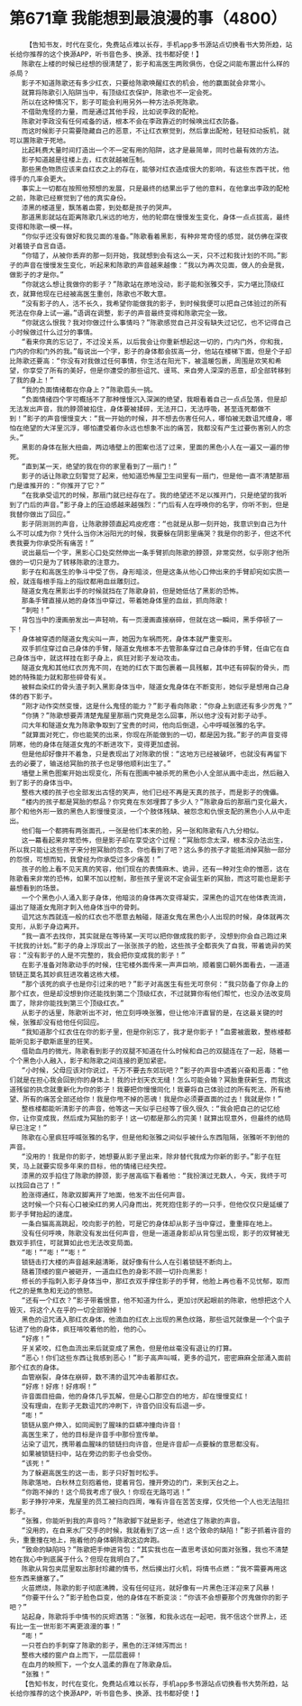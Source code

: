 # 第671章 我能想到最浪漫的事（4800）
        【告知书友，时代在变化，免费站点难以长存，手机app多书源站点切换看书大势所趋，站长给你推荐的这个换源APP，听书音色多、换源、找书都好使！】
       陈歌在上楼的时候已经想的很清楚了，影子和高医生两败俱伤，仓促之间能布置出什么样的杀局？
       影子不知道陈歌还有多少红衣，只要给陈歌唤醒红衣的机会，他的赢面就会非常小。
       就算将陈歌引入陷阱当中，有顶级红衣保护，陈歌也不一定会死。
       所以在这种情况下，影子可能会利用另外一种方法杀死陈歌。
       不借助鬼怪的力量，而是通过其他手段，比如说李政的配枪。
       陈歌对李政没有任何戒备的话，根本不会在李政靠近的时候唤出红衣防备。
       而这时候影子只需要隐藏自己的恶意，不让红衣察觉到，然后拿出配枪，轻轻扣动扳机，就可以置陈歌于死地。
       比起耗费大量时间打造出一个不一定有用的陷阱，这才是最简单，同时也最有效的方法。
       影子知道越是往楼上去，红衣就越被压制。
       那些黑色物质应该来自红衣之上的存在，能够对红衣造成很大的影响，有这些东西干扰，他得手的几率会更大。
       事实上一切都在按照他预想的发展，只是最终的结果出乎了他的意料，在他拿出李政的配枪之前，陈歌已经察觉到了他的真实身份。
       漆黑的楼道里，飘荡着血雾，到处都是孩子的哭声。
       那道黑影就站在距离陈歌几米远的地方，他的轮廓在慢慢发生变化，身体一点点拔高，最终变得和陈歌一模一样。
       “你似乎还没有做好和我见面的准备。”陈歌看着黑影，有种非常奇怪的感觉，就仿佛在深夜对着镜子自言自语。
       “你错了，从被你丢弃的那一刻开始，我就想到会有这么一天，只不过和我计划的不同。”影子的声音在慢慢发生变化，听起来和陈歌的声音越来越像：“我以为再次见面，做人的会是我，做影子的才是你。”
       “你就这么想让我做你的影子？”陈歌站在原地没动，影子能和张雅交手，实力堪比顶级红衣，就算他现在已经被高医生重创，陈歌也不敢大意。
       “没有影子的人，活不长久，我希望你能做我的影子，到时候我便可以把自己体验过的所有死法在你身上试一遍。”语调在调整，影子的声音最终变得和陈歌完全一致。
       “你就这么恨我？我对你做过什么事情吗？”陈歌感觉自己并没有缺失过记忆，也不记得自己小时候做过什么过分的事情。
       “看来你真的忘记了，不过没关系，以后我会让你重新想起这一切的，门内门外，你和我，门内的你和门外的我。”每说出一个字，影子的身体都会拔高一分，他站在楼梯下面，但是个子却比陈歌还要高：“你没有对我做过任何事情，你生活在阳光下，被温暖包裹，周围是欢笑和希望，你享受了所有的美好，但是你遭受的那些诅咒、谩骂、来自旁人深深的恶意，却全部转移到了我的身上！”
       “我的负面情绪都在你身上？”陈歌眉头一挑。
       “负面情绪四个字可概括不了那种慢慢沉入深渊的绝望，我眼看着自己一点点坠落，但是却无法发出声音，我的脖颈被掐住，身体要被揉碎，无法开口，无法呼吸，甚至连死都做不到！”影子的声音慢慢变大：“我一开始的时候，并不想去伤害任何人，哪怕被无数诅咒缠身，哪怕在绝望的大洋里沉浮，哪怕遭受着你永远也想象不出的痛苦，我都没有产生过要伤害别人的念头。”
       黑影的身体在胀大扭曲，两边墙壁上的图案也活了过来，里面的黑色小人在一遍又一遍的惨死。
       “直到某一天，绝望的我在你的家里看到了一扇门！”
       影子的话让陈歌立刻警觉了起来，他知道恐怖屋卫生间里有一扇门，但是他一直不清楚那扇门是谁推开的：“你推开了它？”
       “在我承受诅咒的时候，那扇门就已经存在了。我的绝望还不足以推开门，只是绝望的我听到了门后的声音。”影子身上的压迫感越来越强烈：“门后有人在呼唤你的名字，你听不到，但是我替你做出了回应。”
       影子阴测测的声音，让陈歌脖颈直起鸡皮疙瘩：“也就是从那一刻开始，我意识到自己为什么不可以成为你？凭什么当你沐浴阳光的时候，我要躲在阴影里痛哭？我是你的影子，但这不代表我要为你承受所有痛苦！”
       说出最后一个字，黑影心口处突然伸出一条手臂抓向陈歌的脖颈，非常突然，似乎刚才他所做的一切只是为了转移陈歌的注意力。
       影子在和高医生的争斗中受了伤，身形暗淡，但是这条从他心口伸出来的手臂却宛如实质一般，就连每根手指上的指纹都用血丝雕刻过。
       隧道女鬼在黑影出手的时候就挡在了陈歌身前，但是她低估了黑影的恐怖。
       那条手臂直接从她的身体当中穿过，带着她身体里的血丝，抓向陈歌！
       “刺啦！”
       背包当中的漫画册发出一声轻响，有一页漫画直接崩碎，但就在这一瞬间，黑手停顿了一下！
       身体被穿透的隧道女鬼尖叫一声，她因为车祸而死，身体本就严重变形。
       双手抓住穿过自己身体的手臂，隧道女鬼根本不去管那条穿过自己身体的手臂，任由它在自己身体当中，就这样挂在影子身上，疯狂对影子发动攻击。
       隧道女鬼和其他红衣厉鬼不同，在她的红衣下面包裹着一具残躯，其中还有碎裂的骨头，而她的特殊能力就和那些碎骨有关。
       被鲜血染红的骨头渣子刺入黑影身体当中，隧道女鬼身体在不断变形，她似乎是想用自己身体的吞下影子。
       “刚才动作突然变慢，这是什么鬼怪的能力？”影子看向陈歌：“你身上到底还有多少厉鬼？”
       “你猜？”陈歌想要弄清楚鬼屋里那扇门究竟是怎么回事，所以他才没有对影子动手。
       闫大年和隧道女鬼为陈歌争取到了宝贵的时间，他向后倒退，心中呼喊张雅的名字。
       “就算面对死亡，你也能笑的出来，你现在所能做到的一切，都是因为我。”影子的声音变得阴寒，他的身体在隧道女鬼的不断进攻下，变得更加虚弱。
       但是他却好像并不着急，只是表现出了对陈歌的恨：“这地方已经被破坏，也就没有再留下去的必要了，输送给冥胎的孩子也足够他顺利出生了。”
       墙壁上黑色图案开始出现变化，所有在图画中被杀死的黑色小人全部从画中走出，然后融入到了影子的身体当中。
       整栋大楼的孩子也全部发出古怪的笑声，他们已经不再是天真的孩子，而是影子的傀儡。
       “楼内的孩子都是冥胎的祭品？你究竟在东郊埋葬了多少人？”陈歌身后的那扇门变化最大，那个和他外形一致的黑色人影慢慢变淡，一个个肢体残缺、被怨念和仇恨支配的黑色小人从中走出。
       他们每一个都拥有两张面孔，一张是他们本来的脸，另一张和陈歌有八九分相似。
       这一幕看起来非常恐怖，但是影子却在享受这个过程：“冥胎怨念太深，根本没办法出生，所以我只能让这些孩子来分担冥胎的怨念，你也看到了吧？这么多的孩子才能抵消掉冥胎一部分的怨恨，可想而知，我曾经为你承受过多少痛苦！”
       孩子的脸上看不见天真的笑容，他们现在的表情麻木、诡异，还有一种对生命的憎恶，这在陈歌看来非常的恐怖，如果不加以控制，那些孩子里说不定会诞生新的冥胎，而这可能也是影子最想看到的场景。
       一个个黑色小人涌入影子身体，他暗淡的身体再次变得凝实，深黑色的诅咒在他体表流淌，逼出了隧道女鬼刚才刺入他身体当中的骨刺。
       诅咒这东西就连一般的红衣也不愿意去触碰，隧道女鬼在黑色小人出现的时候，身体就再次变形，从影子身边离开。
       “我一直不去找你，其实就是在等待某一天可以把你做成我的影子，没想到你会自己跑过来干扰我的计划。”影子的身上浮现出了一张张孩子的脸，这些孩子全都丧失了自我，带着诡异的笑容：“没有影子的人是不完整的，我会把你变成我的影子！”
       在影子准备对陈歌动手的时候，住宅楼外面传来一声声巨响，顺着窗口朝外面看去，一道道锁链正莫名其妙疯狂进攻着这栋大楼。
       “那个该死的疯子也是你引过来的吧？”影子对高医生有些无可奈何：“我只防备了你身上的那个红衣，但是却没想到你还能找到第二个顶级红衣，不过就算你有他们帮忙，也没办法改变局面了，除非你能找到第三个顶级红衣。”
       从影子的话里，陈歌听出不对，他立刻呼唤张雅，但让他冷汗直冒的是，在这最关键的时候，张雅却没有给他任何回应。
       “我知道那个红衣住在你的影子里，但是你别忘了，我才是你影子！”血雾被震散，整栋楼都能听见影子歇斯底里的狂笑。
       借助血月的微光，陈歌看到影子的双腿不知道在什么时候和自己的双腿连在了一起，随着一个个黑色小人融入，影子和陈歌之间连接的更加紧密。
       “小时候，父母应该对你说过，千万不要去东郊玩吧？”影子的声音中透着兴奋和恶毒：“他们就是在担心我会回到你的身体上！我的计划天衣无缝！怎么可能会输？冥胎重获新生，而我这道残留的执念就重新化为你的影子！我要把你慢慢同化！我要将自己体验过的所有死法、所有绝望、所有的痛苦全部还给你！我是你甩不掉的恶魂！我是你必须要直面的过去！我就是你！”
       整栋楼都能听清影子的声音，他等这一天似乎已经等了很久很久：“我会把自己的记忆给你，让你变成我，然后成为冥胎的影子！这一切都是那么的完美！就算出现意外，但最终的结局早已注定！”
       陈歌在心里疯狂呼喊张雅的名字，但是他和张雅之间似乎被什么东西阻隔，张雅听不到他的声音。
       “没用的！我是你的影子，她想要从影子里出来，除非替代我成为你新的影子。”影子在狂笑，马上就要实现多年来的目标，他的情绪已经失控。
       漆黑的双手掐住了陈歌的脖颈，影子居高临下看着他：“我扮演过无数人，今天，我终于可以找回自己了！”
       脸涨得通红，陈歌双脚离开了地面，他发不出任何声音。
       这时候一个只有心口被染红的男人闪身而出，死死抱住影子的一只手，但他仅仅只是延缓了影子手臂抬起的速度。
       一条白猫高高跳起，咬向影子的脸，可是它的身体却从影子当中穿过，重重摔在地上。
       没有任何呼唤，陈歌没有发出任何声音，但是一道道身影却从背包里出现，影子的双臂被无数双手抓住，可就算如此也无法改变局面。
       “嘭！”“嘭！”“嘭！”
       锁链击打大楼的声音越来越清晰，就好像有什么人在引着锁链不断向上。
       随着顶楼的窗户被砸开，一道血红色的身影不顾一切扑向黑影！
       修长的手指刺入影子身体当中，那红衣双手撑住影子的手臂，他脸上再也看不见忧郁，取而代之的是焦急和无边的愤怒。
       “还有一个红衣？”影子带着恨意，他不知道为什么，更加讨厌起眼前的陈歌，他想把这个人毁灭，将这个人在乎的一切全部毁掉！
       黑色的诅咒涌入那红衣身体，他滴血的红衣上出现的黑色纹路，那些诅咒就像是一个个虫子钻进了他的身体，疯狂啃咬着他的脸，他的心。
       “好疼！”
       牙关紧咬，红色血流出来后就变成了黑色，但是他丝毫没有退让的打算。
       “恶心！你们这些东西让我感到恶心！”影子高声叫喊，更多的诅咒，密密麻麻全部涌入面前那个红衣的身体。
       血管崩裂，身体在崩碎，数不清的诅咒冲击着那红衣。
       “好疼！好疼！好疼啊！”
       许音面目扭曲，他的身体几乎瓦解，但是心口那空白的地方，却在慢慢变红！
       没有理由，在影子无数诅咒的冲刷下，许音仍旧没有后退一步。
       “嘭！”
       锁链从窗户伸入，如同闻到了腥味的巨蟒冲撞向许音！
       高医生来了，他的目标是许音手中那份宣传单。
       沾染了诅咒，携带着血腥味的锁链扫向许音，但是许音却一点要躲的意思都没有。
       如果被锁链扫中，站在旁边的影子也会受伤。
       “该死！”
       为了躲避高医生的这一击，影子只好暂时松手。
       陈歌落地，白秋林立刻抱着他，提着背包，撞开旁边的门，来到天台之上。
       “你跑不掉的！这个局我考虑了很久！你现在无路可逃！”
       影子狰狞冲来，鬼屋里的员工被扫向四周，唯有许音在苦苦支撑，仅凭他一个人也无法阻拦影子。
       “张雅，你能听到我的声音吗？”陈歌脚下就是影子，他遮住了陈歌的声音。
       “没用的，在自来水厂交手的时候，我就看到了这一点！这个致命的缺陷！”影子抓着许音的头，重重撞在地上，拖着他的身体朝陈歌这边奔跑。
       “致命的缺陷吗？”陈歌把手伸进背包：“其实我也在一直思考该如何面对张雅，我也不清楚她在我心中到底属于什么？但现在我明白了。”
       陈歌从背包夹层里取出那封珍藏的情书，然后摸出打火机，将情书点燃：“我不需要再用这些东西来搪塞了。”
       火苗燃烧，陈歌的影子彻底沸腾，没有任何征兆，就好像有一片黑色汪洋迎来了风暴！
       “你要干什么？”影子脸色巨变，他的身体在不断变淡：“你该不会想要那个厉鬼做你的影子吧？”
       站起身，陈歌将手中情书的灰烬洒落：“张雅，和我永远在一起吧，我不信这个世界上，还有比一生一世形影不离更浪漫的事！”
       “嘭！”
       一只苍白的手刺穿了陈歌的影子，黑色的汪洋倾泻而出！
       整栋大楼的窗户自上而下，一层层震碎！
       在血月的映照下，一个女人温柔的靠在了陈歌身后。
       “张雅！”
       【告知书友，时代在变化，免费站点难以长存，手机app多书源站点切换看书大势所趋，站长给你推荐的这个换源APP，听书音色多、换源、找书都好使！】
